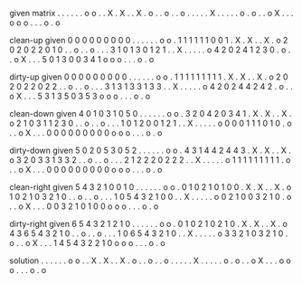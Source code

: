given matrix
 .  .  .  .  .  .  o  o  . 
 .  X  .  X  .  .  X  .  o 
 .  .  o  .  .  o  .  .  . 
 .  .  X  .  .  .  .  .  o 
 .  o  .  .  o  X  .  .  . 
 o  o  o  .  .  .  o  .  o 


clean-up					given
 0  0  0  0  0  0  0  0  0 		 .  .  .  .  .  .  o  o  . 
 1  1  1  1  1  1  0  0  1 		 .  X  .  X  .  .  X  .  o 
 2  0  2  0  2  2  0  1  0 		 .  .  o  .  .  o  .  .  . 
 3  1  0  1  3  0  1  2  1 		 .  .  X  .  .  .  .  .  o 
 4  2  0  2  4  1  2  3  0 		 .  o  .  .  o  X  .  .  . 
 5  0  1  3  0  0  3  4  1 		 o  o  o  .  .  .  o  .  o 

dirty-up					given
 0  0  0  0  0  0  0  0  0 		 .  .  .  .  .  .  o  o  . 
 1  1  1  1  1  1  1  1  1 		 .  X  .  X  .  .  X  .  o 
 2  0  2  0  2  2  0  2  2 		 .  .  o  .  .  o  .  .  . 
 3  1  3  1  3  3  1  3  3 		 .  .  X  .  .  .  .  .  o 
 4  2  0  2  4  4  2  4  2 		 .  o  .  .  o  X  .  .  . 
 5  3  1  3  5  0  3  5  3 		 o  o  o  .  .  .  o  .  o 

clean-down					given
 4  0  1  0  3  1  0  5  0 		 .  .  .  .  .  .  o  o  . 
 3  2  0  4  2  0  3  4  1 		 .  X  .  X  .  .  X  .  o 
 2  1  0  3  1  1  2  3  0 		 .  .  o  .  .  o  .  .  . 
 1  0  1  2  0  0  1  2  1 		 .  .  X  .  .  .  .  .  o 
 0  0  0  1  1  1  0  1  0 		 .  o  .  .  o  X  .  .  . 
 0  0  0  0  0  0  0  0  0 		 o  o  o  .  .  .  o  .  o 

dirty-down					given
 5  0  2  0  5  3  0  5  2 		 .  .  .  .  .  .  o  o  . 
 4  3  1  4  4  2  4  4  3 		 .  X  .  X  .  .  X  .  o 
 3  2  0  3  3  1  3  3  2 		 .  .  o  .  .  o  .  .  . 
 2  1  2  2  2  0  2  2  2 		 .  .  X  .  .  .  .  .  o 
 1  1  1  1  1  1  1  1  1 		 .  o  .  .  o  X  .  .  . 
 0  0  0  0  0  0  0  0  0 		 o  o  o  .  .  .  o  .  o 

clean-right					given
 5  4  3  2  1  0  0  1  0 		 .  .  .  .  .  .  o  o  . 
 0  1  0  2  1  0  1  0  0 		 .  X  .  X  .  .  X  .  o 
 1  0  2  1  0  3  2  1  0 		 .  .  o  .  .  o  .  .  . 
 1  0  5  4  3  2  1  0  0 		 .  .  X  .  .  .  .  .  o 
 0  2  1  0  0  3  2  1  0 		 .  o  .  .  o  X  .  .  . 
 0  0  3  2  1  0  1  0  0 		 o  o  o  .  .  .  o  .  o 

dirty-right					given
 6  5  4  3  2  1  2  1  0 		 .  .  .  .  .  .  o  o  . 
 0  1  0  2  1  0  2  1  0 		 .  X  .  X  .  .  X  .  o 
 4  3  6  5  4  3  2  1  0 		 .  .  o  .  .  o  .  .  . 
 1  0  6  5  4  3  2  1  0 		 .  .  X  .  .  .  .  .  o 
 3  3  2  1  0  3  2  1  0 		 .  o  .  .  o  X  .  .  . 
 1  4  5  4  3  2  2  1  0 		 o  o  o  .  .  .  o  .  o 

solution
 .  .  .  .  .  .  o  o  . 
 .  X  .  X  .  .  X  .  o 
 .  .  o  .  .  o  .  .  . 
 .  .  X  .  .  .  .  .  o 
 .  o  .  .  o  X  .  .  . 
 o  o  o  .  .  .  o  .  o 
